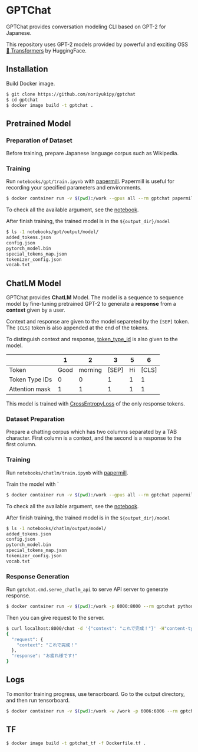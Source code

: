 # GPTChat

GPTChat provides conversation modeling CLI based on GPT-2 for Japanese.

This repository uses GPT-2 models provided by powerful and exciting OSS [🤗 Transformers](https://github.com/huggingface/transformers) by HuggingFace.

## Installation

Build Docker image.

```sh
$ git clone https://github.com/noriyukipy/gptchat
$ cd gptchat
$ docker image build -t gptchat .
```

## Pretrained Model

### Preparation of Dataset

Before training, prepare Japanese language corpus such as Wikipedia.

### Training

Run `notebooks/gpt/train.ipynb` with [papermill](https://github.com/nteract/papermill).
Papermill is useful for recording your specified parameters and environments.

```sh
$ docker container run -v $(pwd):/work --gpus all --rm gptchat papermill notebooks/gpt/train.ipynb notebooks/gpt/output/output.ipynb -p n_ctx 512 -p block_size 512 -p data_dir notebooks/gpt/data -p output_dir notebooks/gpt/output
```

To check all the available argument, see the [notebook](notebooks/gpt/train.ipynb).

After finish training, the trained model is in the `${output_dir}/model`


```sh
$ ls -1 notebooks/gpt/output/model/
added_tokens.json
config.json
pytorch_model.bin
special_tokens_map.json
tokenizer_config.json
vocab.txt
```

## ChatLM Model

GPTChat provides **ChatLM** Model.
The model is a sequence to sequence model by fine-tuning pretrained GPT-2 to generate a **response** from a **context** given by a user.

Context and response are given to the model separeted by the `[SEP]` token.
The `[CLS]` token is also appended at the end of the tokens.

To distinguish context and response, [token_type_id](https://huggingface.co/transformers/glossary.html#token-type-ids) is also given to the model.

|                | 1       | 2       | 3     | 5       | 6     |
| ---            | ---     | ---     | ---   | ---     | ---   |
| Token          | Good    | morning | [SEP] | Hi      | [CLS] |
| Token Type IDs | 0       | 0       | 1     | 1       | 1     |
| Attention mask | 1       | 1       | 1     | 1       | 1     |

This model is trained with [CrossEntropyLoss](https://pytorch.org/docs/stable/nn.html#crossentropyloss) of the only response tokens.

### Dataset Preparation

Prepare a chatting corpus which has two columns separated by a TAB character.
First column is a context, and the second is a response to the first column.

### Training

Run `notebooks/chatlm/train.ipynb` with [papermill](https://github.com/nteract/papermill).

Train the model with `

```sh
$ docker container run -v $(pwd):/work --gpus all --rm gptchat papermill notebooks/chatlm/train.ipynb notebooks/chatlm/output/output.ipynb -p pretrained_dir notebooks/gpt/output/model -p data_dir notebooks/chatlm/data -p output_dir notebooks/chatlm/output -p batch_size 32
```

To check all the available argument, see the [notebook](notebooks/chatlm/train.ipynb).

After finish training, the trained model is in the `${output_dir}/model`

```sh
$ ls -1 notebooks/chatlm/output/model/
added_tokens.json
config.json
pytorch_model.bin
special_tokens_map.json
tokenizer_config.json
vocab.txt
```

### Response Generation

Run `gptchat.cmd.serve_chatlm_api` to serve API server to generate response.

```sh
$ docker container run -v $(pwd):/work -p 8000:8000 --rm gptchat python -m gptchat.cmd.serve_chatlm_api --model_dir=notebooks/chatlm/output/chatlm/model --address=0.0.0.0 --port=8000 --top_p=0.95 --top_k=50 --max_len=20 --num_cands=3
```

Then you can give request to the server.

```sh
$ curl localhost:8000/chat -d '{"context": "これで完成！"}' -H"content-type:applicaiton/json" | jq
{
  "request": {
    "context": "これで完成！"
  },
  "response": "お疲れ様です!"
}
```

## Logs

To monitor training progress, use tensorboard. Go to the output directory, and then run tensorboard.

```sh
$ docker container run -v $(pwd):/work -w /work -p 6006:6006 --rm gptchat_tf tensorboard --logdir . --host=0.0.0.0
```


## TF

```sh
$ docker image build -t gptchat_tf -f Dockerfile.tf .
```